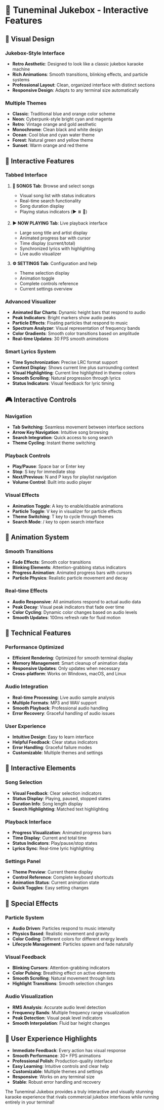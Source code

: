 # 🎤 Tuneminal Jukebox - Interactive Features

## 🎨 **Visual Design**

### **Jukebox-Style Interface**
- **Retro Aesthetic**: Designed to look like a classic jukebox karaoke machine
- **Rich Animations**: Smooth transitions, blinking effects, and particle systems
- **Professional Layout**: Clean, organized interface with distinct sections
- **Responsive Design**: Adapts to any terminal size automatically

### **Multiple Themes**
- **Classic**: Traditional blue and orange color scheme
- **Neon**: Cyberpunk-style bright cyan and magenta
- **Retro**: Vintage orange and gold aesthetic
- **Monochrome**: Clean black and white design
- **Ocean**: Cool blue and cyan water theme
- **Forest**: Natural green and yellow theme
- **Sunset**: Warm orange and red theme

## 🎵 **Interactive Features**

### **Tabbed Interface**
1. **📀 SONGS Tab**: Browse and select songs
   - Visual song list with status indicators
   - Real-time search functionality
   - Song duration display
   - Playing status indicators (▶️ ⏸️ 🎵)

2. **▶️ NOW PLAYING Tab**: Live playback interface
   - Large song title and artist display
   - Animated progress bar with cursor
   - Time display (current/total)
   - Synchronized lyrics with highlighting
   - Live audio visualizer

3. **⚙️ SETTINGS Tab**: Configuration and help
   - Theme selection display
   - Animation toggle
   - Complete controls reference
   - Current settings overview

### **Advanced Visualizer**
- **Animated Bar Charts**: Dynamic height bars that respond to audio
- **Peak Indicators**: Bright markers show audio peaks
- **Particle Effects**: Floating particles that respond to music
- **Spectrum Analyzer**: Visual representation of frequency bands
- **Color Gradients**: Smooth color transitions based on amplitude
- **Real-time Updates**: 30 FPS smooth animations

### **Smart Lyrics System**
- **Time Synchronization**: Precise LRC format support
- **Context Display**: Shows current line plus surrounding context
- **Visual Highlighting**: Current line highlighted in theme colors
- **Smooth Scrolling**: Natural progression through lyrics
- **Status Indicators**: Visual feedback for lyric timing

## 🎮 **Interactive Controls**

### **Navigation**
- **Tab Switching**: Seamless movement between interface sections
- **Arrow Key Navigation**: Intuitive song browsing
- **Search Integration**: Quick access to song search
- **Theme Cycling**: Instant theme switching

### **Playback Controls**
- **Play/Pause**: Space bar or Enter key
- **Stop**: S key for immediate stop
- **Next/Previous**: N and P keys for playlist navigation
- **Volume Control**: Built into audio player

### **Visual Effects**
- **Animation Toggle**: A key to enable/disable animations
- **Particle Toggle**: V key in visualizer for particle effects
- **Theme Switching**: T key to cycle through themes
- **Search Mode**: / key to open search interface

## 🎨 **Animation System**

### **Smooth Transitions**
- **Fade Effects**: Smooth color transitions
- **Blinking Elements**: Attention-grabbing status indicators
- **Progress Animation**: Animated progress bars with cursors
- **Particle Physics**: Realistic particle movement and decay

### **Real-time Effects**
- **Audio Responsive**: All animations respond to actual audio data
- **Peak Decay**: Visual peak indicators that fade over time
- **Color Cycling**: Dynamic color changes based on audio levels
- **Smooth Updates**: 100ms refresh rate for fluid motion

## 🔧 **Technical Features**

### **Performance Optimized**
- **Efficient Rendering**: Optimized for smooth terminal display
- **Memory Management**: Smart cleanup of animation data
- **Responsive Updates**: Only updates when necessary
- **Cross-platform**: Works on Windows, macOS, and Linux

### **Audio Integration**
- **Real-time Processing**: Live audio sample analysis
- **Multiple Formats**: MP3 and WAV support
- **Smooth Playback**: Professional audio handling
- **Error Recovery**: Graceful handling of audio issues

### **User Experience**
- **Intuitive Design**: Easy to learn interface
- **Helpful Feedback**: Clear status indicators
- **Error Handling**: Graceful failure modes
- **Customizable**: Multiple themes and settings

## 🎯 **Interactive Elements**

### **Song Selection**
- **Visual Feedback**: Clear selection indicators
- **Status Display**: Playing, paused, stopped states
- **Duration Info**: Song length display
- **Search Highlighting**: Matched text highlighting

### **Playback Interface**
- **Progress Visualization**: Animated progress bars
- **Time Display**: Current and total time
- **Status Indicators**: Play/pause/stop states
- **Lyrics Sync**: Real-time lyric highlighting

### **Settings Panel**
- **Theme Preview**: Current theme display
- **Control Reference**: Complete keyboard shortcuts
- **Animation Status**: Current animation state
- **Quick Toggles**: Easy setting changes

## 🌟 **Special Effects**

### **Particle System**
- **Audio Driven**: Particles respond to music intensity
- **Physics Based**: Realistic movement and gravity
- **Color Coding**: Different colors for different energy levels
- **Lifecycle Management**: Particles spawn and fade naturally

### **Visual Feedback**
- **Blinking Cursors**: Attention-grabbing indicators
- **Color Pulsing**: Breathing effect on active elements
- **Smooth Scrolling**: Natural movement through lists
- **Highlight Transitions**: Smooth selection changes

### **Audio Visualization**
- **RMS Analysis**: Accurate audio level detection
- **Frequency Bands**: Multiple frequency range visualization
- **Peak Detection**: Visual peak level indicators
- **Smooth Interpolation**: Fluid bar height changes

## 🎉 **User Experience Highlights**

- **Immediate Feedback**: Every action has visual response
- **Smooth Performance**: 30+ FPS animations
- **Professional Polish**: Production-quality interface
- **Easy Learning**: Intuitive controls and clear help
- **Customizable**: Multiple themes and settings
- **Responsive**: Works on any terminal size
- **Stable**: Robust error handling and recovery

The Tuneminal Jukebox provides a truly interactive and visually stunning karaoke experience that rivals commercial jukebox interfaces while running entirely in your terminal!



